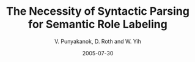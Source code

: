 ---
title: "The Necessity of Syntactic Parsing for Semantic Role Labeling"
collection: publications
permalink: /publication/2005-07-30-0013
date: 2005-07-30
author: 'V. Punyakanok, D. Roth and W. Yih'
venue: 'IJCAI-2005'
---